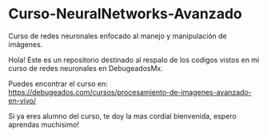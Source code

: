 # Curso-NeuralNetworks-Avanzado
Curso de redes neuronales enfocado al manejo y manipulación de imágenes.

Hola! Este es un repositorio destinado al respalo de los codigos vistos 
en mi curso de redes neuronales en DebugeadosMx.

Puedes encontrar el curso en: https://debugeados.com/cursos/procesamiento-de-imagenes-avanzado-en-vivo/

Si ya eres alumno del curso, te doy la mas cordial bienvenida, espero aprendas
muchisimo! 


